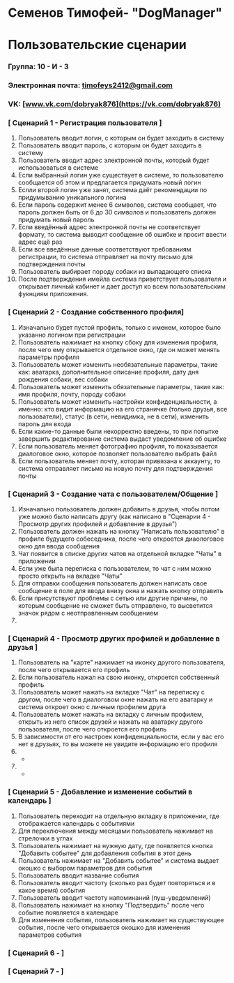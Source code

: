 # Семенов Тимофей- "DogManager"
# Пользовательские сценарии

### Группа: 10 - И - 3
### Электронная почта: timofeys2412@gmail.com
### VK: [www.vk.com/dobryak876](https://vk.com/dobryak876)


### [ Сценарий 1 - Регистрация пользователя ]

1. Пользователь вводит логин, с которым он будет заходить в систему
2. Пользователь вводит пароль, с которым он будет заходить в систему
3. Пользователь вводит адрес электронной почты, который будет использоваться в системе
4. Если выбранный логин уже существует в системе, то пользователю сообщается об этом и предлагается придумать новый логин
5. Еслли второй логин уже занят, система даёт рекомендации по придумыванию уникального логина
6. Если пароль содержит менее 6 символов, система сообщает, что пароль должен быть от 6 до 30 символов и пользователь должен придумать новый пароль
7. Если введённый адрес электронной почты не соответствует формату, то система выводит сообщение об ошибке и просит ввести адрес ещё раз
8. Если все введённые данные соответствуют требованиям регистрации, то система отправляет на почту письмо для подтверждения почты
9. Пользователь выбирает породу собаки из выпадающего списка
10. После подтверждения имейла система приветствует пользователя и открывает личный кабинет и дает доступ ко всем пользовательским фукнциям приложения.

### [ Сценарий 2 - Создание собственного профиля]

1. Изначально будет пустой профиль, только с именем, которое было указанно логином при регистрации
2. Пользователь нажимает на кнопку сбоку для изменения профиля, после чего ему открывается отдельное окно, где он может менять параметры профиля
3. Пользователь может изменить необязательные параметры, такие как: аватарка, дополнительное описание профиля, дату дня рождения собаки, вес собаки
4. Пользователь может изменить обязательные параметры, такие как: имя профиля, почту, породу собаки
5. Пользователь может изменить настройки конфиденциальности, а именно: кто видит информацию на его страничке (только друзья, все пользователи), статус (в сети, невидимка, не в сети), изменить пароль для входа
6. Если какие-то данные были некорректно введены, то при попытке завершить редактирование система выдаст уведомление об ошибке
7. Если пользователь меняет фотографию профиля, то показывается диалоговое окно, которое позволяет пользователю выбрать файл
8. Если пользователь меняет почту, которая привязана к аккаунту, то система отправляет письмо на новую почту для подтверждения почты

### [ Сценарий 3 - Создание чата с пользователем/Общение ]
1. Изначально пользователь должен добавить в друзья, чтобы потом уже можно было написать другу (как написано в "Сценарии 4 - Просмотр других профилей и добавление в друзья")
2. Пользователь должен нажать на кнопку "Написать пользователю" в профиле будущего собеседника, после чего откроется диаологовое окно для ввода сообщения
3. Чат появится в списке других чатов на отдельной вкладке "Чаты" в приложении
4. Если уже была переписка с пользователем, то чат с ним можно просто открыть на вкладке "Чаты"
5. Для отправки сообщения пользователь должен написать свое сообщение в поле для ввода внизу окна и нажать кнопку отправить
6. Если присутствуют проблемы с сетью или другие причины, по которым сообщение не сможет быть отправлено, то высветится значок рядом с неотправленным сообщением
7. 


### [ Сценарий 4 - Просмотр других профилей и добавление в друзья ]
1. Пользователь на "карте" нажимает на иконку другого пользователя, после чего открывается его профиль
2. Если пользователь нажал на свою иконку, откроется собственный профиль
3. Пользователь может нажать на вкладке "Чат" на переписку с другом, после чего в диалоговом окне нажать на его аватарку и система откроет окно с личным профилем друга
4. Пользователь может нажать на вкладку с личным профилем, открыть из него список друзей и нажать на аватарку другого пользователя, после чего откроется его профиль
5. В зависимости от его настроек конфиденциальности, если у вас его нет в друзьях, то вы можете не увидите информацию его профиля 
6. -
7. -

### [ Сценарий 5 - Добавление и изменение событий в календарь ]

1. Пользователь переходит на отдельную вкладку в приложении, где отображается календарь с событиями
2. Для переключения между месяцами пользователь нажимает на стрелочки в углах
3. Пользователь нажимает на нужную дату, где появляется кнопка "Добавить событее" для добавления события в этот день
4. Пользователь нажимает на "Добавить событее" и система выдает окошко с выбором параметров для события
5. Пользователь вводит название события
6. Пользователь вводит частоту (сколько раз будет повторяться и в какое время) события
7. Пользователь вводит частоту напоминаний (пуш-уведомлений)
8. Пользователь нажимает на кнопку "Подтвердить" после чего событие появляется в календаре
9. Для изменения события, пользователь нажимает на существующее события, после чего открывается окошко для изменения параметров события

### [ Сценарий 6 -  ]




### [ Сценарий 7 -  ]

